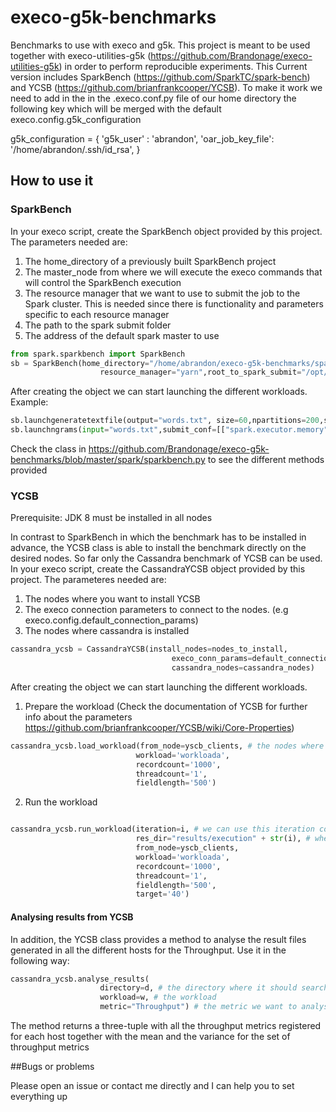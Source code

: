 # execo-g5k-benchmarks
Benchmarks to use with execo and g5k. This project is meant to be used together with execo-utilities-g5k (https://github.com/Brandonage/execo-utilities-g5k)
in order to perform reproducible experiments. This Current version includes SparkBench (https://github.com/SparkTC/spark-bench) 
and YCSB (https://github.com/brianfrankcooper/YCSB).
To make it work we need to add in the in the .execo.conf.py file of our home directory the following key which will
be merged with the default execo.config.g5k_configuration

g5k_configuration = {
    'g5k_user' : 'abrandon',
    'oar_job_key_file': '/home/abrandon/.ssh/id_rsa',
}

## How to use it


### SparkBench

In your execo script, create the SparkBench object provided by this project. The parameters needed are:
1. The home_directory of a previously built SparkBench project
2. The master_node from where we will execute the execo commands that will control the SparkBench execution
3. The resource manager that we want to use to submit the job to the Spark cluster. This is needed since there is functionality
and parameters specific to each resource manager
4. The path to the spark submit folder
5. The address of the default spark master to use  

```python
from spark.sparkbench import SparkBench
sb = SparkBench(home_directory="/home/abrandon/execo-g5k-benchmarks/spark/spark-bench/", master_node='griffon-1',
                    resource_manager="yarn",root_to_spark_submit="/opt/spark/bin/spark-submit",default_master="yarn")
```


After creating the object we can start launching the different workloads. Example:

```python
sb.launchgeneratetextfile(output="words.txt", size=60,npartitions=200,submit_conf=[["spark.executor.memory","7g"]])
sb.launchngrams(input="words.txt",submit_conf=[["spark.executor.memory","4g"]])
```

Check the class in https://github.com/Brandonage/execo-g5k-benchmarks/blob/master/spark/sparkbench.py to see the different
methods provided 


### YCSB

Prerequisite: JDK 8 must be installed in all nodes

In contrast to SparkBench in which the benchmark has to be installed in advance, the YCSB class is able to install 
the benchmark directly on the desired nodes. So far only the Cassandra benchmark of YCSB can be used. 
In your execo script, create the CassandraYCSB object provided by this project. The parameteres needed are:

1. The nodes where you want to install YCSB
2. The execo connection parameters to connect to the nodes. (e.g execo.config.default_connection_params)
3. The nodes where cassandra is installed


```python
cassandra_ycsb = CassandraYCSB(install_nodes=nodes_to_install,
                                    execo_conn_params=default_connection_params, 
                                    cassandra_nodes=cassandra_nodes)
```

After creating the object we can start launching the different workloads. 

1. Prepare the workload (Check the documentation of YCSB for further info about the parameters 
https://github.com/brianfrankcooper/YCSB/wiki/Core-Properties)

```python
cassandra_ycsb.load_workload(from_node=yscb_clients, # the nodes where YCSB are installed
                            workload='workloada',
                            recordcount='1000',
                            threadcount='1',
                            fieldlength='500')
```

2. Run the workload

```python

cassandra_ycsb.run_workload(iteration=i, # we can use this iteration counter to have several executions on a loop
                            res_dir="results/execution" + str(i), # where do we want to store the results of the execution
                            from_node=yscb_clients,
                            workload='workloada',
                            recordcount='1000',
                            threadcount='1',
                            fieldlength='500',
                            target='40')

```

#### Analysing results from YCSB

In addition, the YCSB class provides a method to analyse the result files generated in all the different hosts for the Throughput.
Use it in the following way:
```python
cassandra_ycsb.analyse_results(
                    directory=d, # the directory where it should search for
                    workload=w, # the workload
                    metric="Throughput") # the metric we want to analyse, at the moment only throughput
```

The method returns a three-tuple with all the throughput metrics registered for each host together with the mean 
and the variance for the set of throughput metrics

##Bugs or problems

Please open an issue or contact me directly and I can help you to set everything up 




